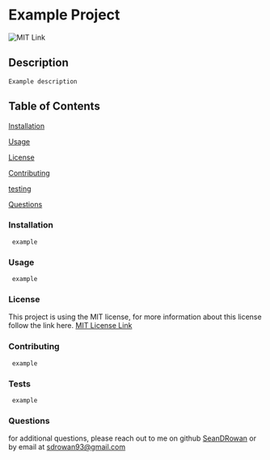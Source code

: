  # Example Project
  ![MIT Link](https://img.shields.io/badge/License-MIT-yellow.svg)
## Description
    Example description
## Table of Contents
[Installation](#installation)

[Usage](#usage)

[License](#license)

[Contributing](#contributing)

[testing](#tests)

[Questions](#questions)
### Installation
     example
### Usage
     example

### License 
This project is using the MIT license, for more information about this license follow the link here. [MIT License Link](https://mit-license.org/)
### Contributing
     example
### Tests
     example
### Questions
for additional questions, please reach out to me on github
[SeanDRowan](https://github.com/SeanDRowan)
    or by email at
<sdrowan93@gmail.com>
     